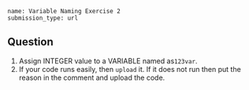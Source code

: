 ﻿```ngMeta
name: Variable Naming Exercise 2
submission_type: url
```

## Question
1. Assign INTEGER value to a VARIABLE named as`123var`.  
2. If your code runs easily, then `upload` it. If it does not run then put the reason in the comment and upload the code.